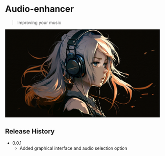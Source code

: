 # Audio-enhancer

> Improving your music

![](appheader.png)


## Release History

* 0.0.1
    * Added graphical interface and audio selection option
